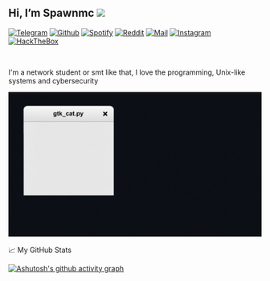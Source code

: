 ## Hi, I’m Spawnmc <img src="https://media.giphy.com/media/hvRJCLFzcasrR4ia7z/giphy.gif" width="25px">

[![ Telegram](https://img.shields.io/static/v1?label=&message=+Telegram&color=263238&style=for-the-badge&logo=Telegram&logoColor=%23aaaaaaaa)](https://t.me/spawnmc)
[![ Github](https://img.shields.io/static/v1?label=&message=+Github&color=263238&style=for-the-badge&logo=github&logoColor=%23aaaaaaaa)](https://github.com/spxwnmc)
[![ Spotify](https://img.shields.io/static/v1?label=&message=+Spotify&color=263238&style=for-the-badge&logo=Spotify&logoColor=%23aaaaaaaa)](https://open.spotify.com/user/backmikk?si=f68ab27022504fd4)
[![ Reddit](https://img.shields.io/static/v1?label=&message=+Reddit&color=263238&style=for-the-badge&logo=reddit&logoColor=%23aaaaaaaa)](https://www.reddit.com/user/spawnmc)
[![ Mail](https://img.shields.io/static/v1?label=&message=+Mail&color=263238&style=for-the-badge&logo=gmail&logoColor=%23aaaaaaaa)](spawnmcsqrt@gmail.com)
[![ Instagram](https://img.shields.io/static/v1?label=&message=+Instagram&color=263238&style=for-the-badge&logo=instagram&logoColor=%23aaaaaaaa)](https://www.instagram.com/spawnmcs/)
[![ HackTheBox](https://img.shields.io/static/v1?label=&message=+HackTheBox&color=263238&style=for-the-badge&logo=hackthebox&logoColor=%23aaaaaaaa)](https://app.hackthebox.com/profile/469376)

<br />

I'm a network student or smt like that, I love the programming, Unix-like systems and cybersecurity

<div class="pull-left">
  
  <img alt="GIF" src="https://github.com/spawmc/spawmc/blob/main/banner.gif" />
  


<br>


<!--

#### My favorite GNU/Linux distros


  <img align="right" alt="GIF" src="https://github.com/abhisheknaiidu/abhisheknaiidu/blob/master/code.gif?raw=true" width="500" height="320" />


  <img align="right" alt="GIF" src="/img/hacker.gif" width="320" height="500" />


| Debian BTW                                                   | Arch BTW                                                     |
| ------------------------------------------------------------ | ------------------------------------------------------------ |
| <img src="/img/debian.png" alt="Debian_icon" style="zoom:5%;" /> | <img src="/img/arch.png" alt="Arch_icon" style="zoom:15%;" /> |

#### I contribute

- [XUnix-Community](https://www.facebook.com/groups/xunix.welcome.to.the.heaven/)
  - [XUnix-Community Telegram Group](https://t.me/XUnixCommunity)
  - [XUnix Tips & Desktops](https://t.me/xunixtipdesktops)

- [Vim / Neovim Telegram Channel ](https://t.me/VimNeovimChannel)

</div>

<div class="pull-right"> 

#### More dotfiles

<img src="/img/akatsuki.png" alt="Akatsuki’s" style="zoom:10%;" />

[Akatsuki-CWWD](https://github.com/Akatsuki-CWWD)

</div>

-->


📈 My GitHub Stats
  
[![Ashutosh's github activity graph](https://activity-graph.herokuapp.com/graph?username=spxwnmc&theme=react-dark)](https://spawnmc.me)

